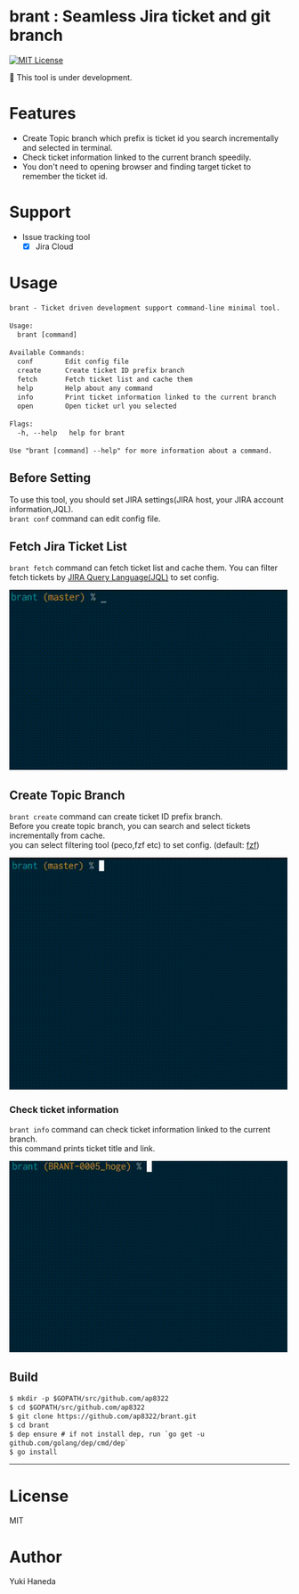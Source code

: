 # brant : Seamless Jira ticket and git branch
[![MIT License](http://img.shields.io/badge/license-MIT-blue.svg?style=flat)](https://github.com/ap8322/brant/blob/master/LICENSE)

:construction: This tool is under development.

# Features
- Create Topic branch which prefix is ticket id you search incrementally and selected in terminal.
- Check ticket information linked to the current branch speedily.
- You don't need to opening browser and finding target ticket to remember the ticket id.

# Support
- Issue tracking tool
    - [x] Jira Cloud

# Usage
```
brant - Ticket driven development support command-line minimal tool.

Usage:
  brant [command]

Available Commands:
  conf        Edit config file
  create      Create ticket ID prefix branch
  fetch       Fetch ticket list and cache them
  help        Help about any command
  info        Print ticket information linked to the current branch
  open        Open ticket url you selected

Flags:
  -h, --help   help for brant

Use "brant [command] --help" for more information about a command.
```

## Before Setting
To use this tool, you should set JIRA settings(JIRA host, your JIRA account information,JQL).  
`brant conf` command can edit config file.

## Fetch Jira Ticket List
`brant fetch` command can fetch ticket list and cache them. 
You can filter fetch tickets by [JIRA Query Language(JQL)](https://confluence.atlassian.com/jiracore/blog/2015/07/search-jira-like-a-boss-with-jql) to set config.

<img src="./docs/brant1.gif" width="500">


## Create Topic Branch
`brant create` command can create ticket ID prefix branch.  
Before you create topic branch, you can search and select tickets incrementally from cache.  
you can select filtering tool (peco,fzf etc) to set config. (default: [fzf](https://github.com/junegunn/fzf))

<img src="./docs/brant2.gif" width="500">


### Check ticket information
`brant info` command can check ticket information linked to the current branch.  
this command prints ticket title and link.

<img src="./docs/brant3.gif" width="500">


## Build

```
$ mkdir -p $GOPATH/src/github.com/ap8322
$ cd $GOPATH/src/github.com/ap8322
$ git clone https://github.com/ap8322/brant.git
$ cd brant
$ dep ensure # if not install dep, run `go get -u github.com/golang/dep/cmd/dep`
$ go install
```

---

# License
MIT

# Author
Yuki Haneda
